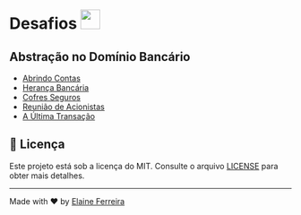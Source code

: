 # Desafios <img src="https://cdn.jsdelivr.net/gh/devicons/devicon/icons/java/java-original.svg" width=35px />

## Abstração no Domínio Bancário
- [Abrindo Contas](https://github.com/elainefs/santander-bootcamp-2023/blob/main/desafios-java/src/ContaBancaria.java)
- [Herança Bancária](https://github.com/elainefs/santander-bootcamp-2023/blob/main/desafios-java/src/ContaBancariaHeranca.java)
- [Cofres Seguros](https://github.com/elainefs/santander-bootcamp-2023/blob/main/desafios-java/src/CofresSeguros.java)
- [Reunião de Acionistas](https://github.com/elainefs/santander-bootcamp-2023/blob/main/desafios-java/src/ReuniaoAcionista.java)
- [A Última Transação](https://github.com/elainefs/santander-bootcamp-2023/blob/main/desafios-java/src/UtimaTransacao.java)

## 📄 Licença
Este projeto está sob a licença do MIT. Consulte o arquivo [LICENSE](/LICENSE) para obter mais detalhes.

---

Made with ❤️ by [Elaine Ferreira](https://github.com/elainefs)
